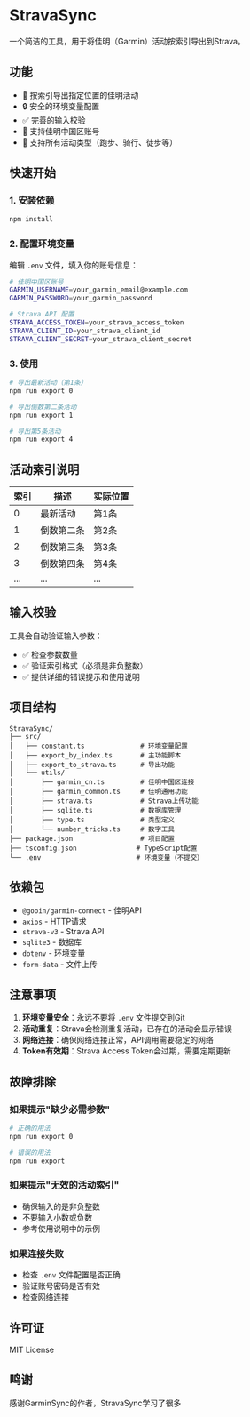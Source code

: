 # StravaSync

一个简洁的工具，用于将佳明（Garmin）活动按索引导出到Strava。

## 功能

- 🎯 按索引导出指定位置的佳明活动
- 🔒 安全的环境变量配置
- ✅ 完善的输入校验
- 📱 支持佳明中国区账号
- 🏃 支持所有活动类型（跑步、骑行、徒步等）

## 快速开始

### 1. 安装依赖

```bash
npm install
```

### 2. 配置环境变量

编辑 `.env` 文件，填入你的账号信息：

```bash
# 佳明中国区账号
GARMIN_USERNAME=your_garmin_email@example.com
GARMIN_PASSWORD=your_garmin_password

# Strava API 配置
STRAVA_ACCESS_TOKEN=your_strava_access_token
STRAVA_CLIENT_ID=your_strava_client_id
STRAVA_CLIENT_SECRET=your_strava_client_secret
```

### 3. 使用

```bash
# 导出最新活动（第1条）
npm run export 0

# 导出倒数第二条活动
npm run export 1

# 导出第5条活动
npm run export 4
```

## 活动索引说明

| 索引 | 描述 | 实际位置 |
|------|------|----------|
| 0 | 最新活动 | 第1条 |
| 1 | 倒数第二条 | 第2条 |
| 2 | 倒数第三条 | 第3条 |
| 3 | 倒数第四条 | 第4条 |
| ... | ... | ... |

## 输入校验

工具会自动验证输入参数：

- ✅ 检查参数数量
- ✅ 验证索引格式（必须是非负整数）
- ✅ 提供详细的错误提示和使用说明

## 项目结构

```
StravaSync/
├── src/
│   ├── constant.ts              # 环境变量配置
│   ├── export_by_index.ts       # 主功能脚本
│   ├── export_to_strava.ts      # 导出功能
│   └── utils/
│       ├── garmin_cn.ts         # 佳明中国区连接
│       ├── garmin_common.ts     # 佳明通用功能
│       ├── strava.ts            # Strava上传功能
│       ├── sqlite.ts            # 数据库管理
│       ├── type.ts              # 类型定义
│       └── number_tricks.ts     # 数字工具
├── package.json                 # 项目配置
├── tsconfig.json               # TypeScript配置
└── .env                        # 环境变量（不提交）
```

## 依赖包

- `@gooin/garmin-connect` - 佳明API
- `axios` - HTTP请求
- `strava-v3` - Strava API
- `sqlite3` - 数据库
- `dotenv` - 环境变量
- `form-data` - 文件上传

## 注意事项

1. **环境变量安全**：永远不要将 `.env` 文件提交到Git
2. **活动重复**：Strava会检测重复活动，已存在的活动会显示错误
3. **网络连接**：确保网络连接正常，API调用需要稳定的网络
4. **Token有效期**：Strava Access Token会过期，需要定期更新

## 故障排除

### 如果提示"缺少必需参数"
```bash
# 正确的用法
npm run export 0

# 错误的用法
npm run export
```

### 如果提示"无效的活动索引"
- 确保输入的是非负整数
- 不要输入小数或负数
- 参考使用说明中的示例

### 如果连接失败
- 检查 `.env` 文件配置是否正确
- 验证账号密码是否有效
- 检查网络连接

## 许可证

MIT License

## 鸣谢
感谢GarminSync的作者，StravaSync学习了很多
